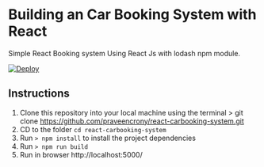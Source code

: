 # Building an Car Booking System with React
Simple React Booking system Using React Js with lodash npm module.

[![Deploy](https://www.herokucdn.com/deploy/button.svg)](https://react-booking-system.herokuapp.com/)

## Instructions

1. Clone this repository into your local machine using the terminal > git clone https://github.com/praveencrony/react-carbooking-system.git
3. CD to the folder `cd react-carbooking-system`
4. Run `> npm install` to install the project dependencies
5. Run `> npm run build`
6. Run in browser http://localhost:5000/
